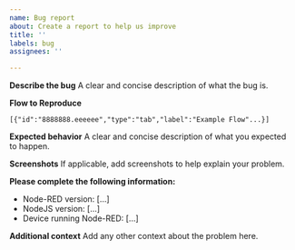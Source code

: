 ```yaml
---
name: Bug report
about: Create a report to help us improve
title: ''
labels: bug
assignees: ''

---
```


**Describe the bug**
A clear and concise description of what the bug is.

**Flow to Reproduce**
```
[{"id":"8888888.eeeeee","type":"tab","label":"Example Flow"...}]
```

**Expected behavior**
A clear and concise description of what you expected to happen.

**Screenshots**
If applicable, add screenshots to help explain your problem.

**Please complete the following information:**
 - Node-RED version: [...]
 - NodeJS version: [...]
 - Device running Node-RED: [...]

**Additional context**
Add any other context about the problem here.
